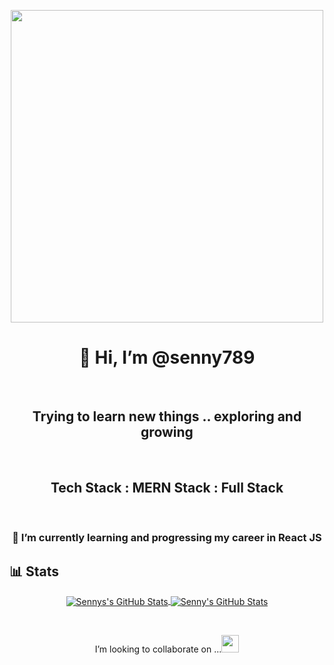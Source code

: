 <p align="center">
<img src="https://user-images.githubusercontent.com/51574734/207301333-1f4c7844-2a36-4269-862e-859783653b66.png" width="500px"/>
</p>

<h1 align="center">👋 Hi, I’m @senny789 </h1><br>
<h2 align="center"> Trying to learn new things .. exploring and growing</h2><br>
<h2 align="center"> Tech Stack : MERN Stack : Full Stack </h2><br>
 <h3 align="center">🌱 I’m currently learning and progressing my career in React JS</h3>

## 📊 Stats
<p align="center">
 
 <a href="https://github.com/senny789">
   <img align="center" src="https://github-readme-stats.vercel.app/api/top-langs/?username=senny789&show_icons=true&langs_count=5&layout=default&hide_border=false&" alt="Sennys's GitHub Stats"/>
 </a>
 
 <a href="https://github.com/senny789">
   <img align="center" src="https://github-readme-stats.vercel.app/api?username=senny789&show_icons=true&include_all_commits=true&hide=contribs&count_private=true&line_height=48" alt="Senny's GitHub Stats" />
 </a>
 
</p>

<br/>
<p align="center">I’m looking to collaborate on ...<a href="https://www.linkedin.com/in/yuvraj-sen-a908b91a0"><img src="https://i.stack.imgur.com/gVE0j.png" width="28px"/></a></p>

<!---
senny789/senny789 is a ✨ special ✨ repository because its `README.md` (this file) appears on your GitHub profile.
You can click the Preview link to take a look at your changes.
--->

